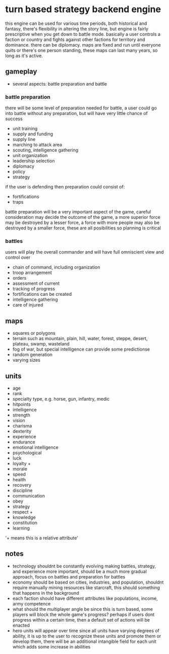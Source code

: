# turn based strategy backend engine

this engine can be used for various time periods, both historical and fantasy, there's flexibility in altering the story line, but engine is fairly prescriptive when you get down to battle mode.  basically a user controls a faction or country and fights against other factions for territory and dominance.  there can be diplomacy.  maps are fixed and run until everyone quits or there's one person standing, these maps can last many years, so long as it's active.


## gameplay

* several aspects: battle preparation and battle

### battle preparation

there will be some level of preparation needed for battle, a user could go into battle without any preparation, but will have very little chance of success

* unit training
* supply and funding
* supply line
* marching to attack area
* scouting, intelligence gathering
* unit organization
* leadership selection
* diplomacy
* policy
* strategy

if the user is defending then preparation could consist of:

* fortifications
* traps

battle preparation will be a very important aspect of the game, careful consideration may decide the outcome of the game, a more superior force may be destroyed by a lesser force, a force with more people may also be destroyed by a smaller force, these are all posibilities so planning is critical

### battles

users will play the overall commander and will have full omniscient view and control over

* chain of command, including organization
* troop arrangement
* orders
* assessment of current
* tracking of progress
* fortifications can be created
* intelligence gathering
* care of injured

## maps

* squares or polygons
* terrain such as mountain, plain, hill, water, forest, steppe, desert, plateau, swamp, wasteland
* fog of war, but special intelligence can provide some predictionse
* random generation
* varying sizes

## units

* age
* rank
* specialty type, e.g. horse, gun, infantry, medic
* hitpoints
* intelligence
* strength
* vision
* charisma
* dexterity
* experience
* endurance
* emotional intelligence
* psychological
* luck
* loyalty +
* morale
* speed
* health
* recovery
* discipline
* communication
* obey
* strategy
* respect +
* knowledge
* constitution
* learning

'+ means this is a relative attribute'


## notes

* technology shouldnt be constantly evolving making battles, strategy, and experience more important, should be a much more gradual approach, focus on battles and preparation for battles
* economy should be based on cities, industries, and population, shouldnt require manually mining resources like starcraft, this should something that happens in the background
* each faction should have different attributes like populations, income, army competence
* what should the multiplayer angle be since this is turn based, some players will block the whole game's progress?  perhaps if users dont progress within a certain time, then a default set of actions will be enacted
* hero units will appear over time since all units have varying degrees of ability, it is up to the user to recognize these units and promote them or develop them, there will be an additional intangible field for each unit which adds some increase in abilities

